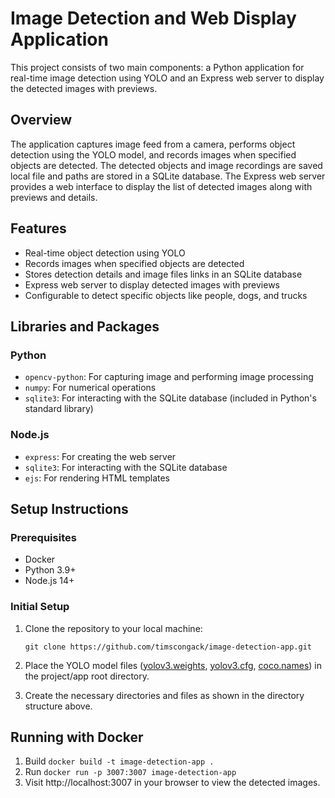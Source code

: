 # Image Detection and Web Display Application

This project consists of two main components: a Python application for real-time image detection using YOLO and an Express web server to display the detected images with previews.

## Overview

The application captures image feed from a camera, performs object detection using the YOLO model, and records images when specified objects are detected. The detected objects and image recordings are saved local file and paths are stored in a SQLite database. The Express web server provides a web interface to display the list of detected images along with previews and details.

## Features

- Real-time object detection using YOLO
- Records images when specified objects are detected
- Stores detection details and image files links in an SQLite database
- Express web server to display detected images with previews
- Configurable to detect specific objects like people, dogs, and trucks

## Libraries and Packages

### Python

- `opencv-python`: For capturing image and performing image processing
- `numpy`: For numerical operations
- `sqlite3`: For interacting with the SQLite database (included in Python's standard library)

### Node.js

- `express`: For creating the web server
- `sqlite3`: For interacting with the SQLite database
- `ejs`: For rendering HTML templates

## Setup Instructions

### Prerequisites

- Docker
- Python 3.9+
- Node.js 14+

### Initial Setup

1. Clone the repository to your local machine:
   
   `git clone https://github.com/timscongack/image-detection-app.git`

2.	Place the YOLO model files ([yolov3.weights](https://github.com/patrick013/Object-Detection---Yolov3/blob/master/model/yolov3.weights), [yolov3.cfg](https://github.com/pjreddie/darknet/blob/master/cfg/yolov3.cfg), [coco.names](https://github.com/pjreddie/darknet/blob/master/data/)) in the project/app root directory.

3.	Create the necessary directories and files as shown in the directory structure above.

## Running with Docker

1. Build `docker build -t image-detection-app .`
2. Run `docker run -p 3007:3007 image-detection-app`
3. Visit http://localhost:3007 in your browser to view the detected images.
